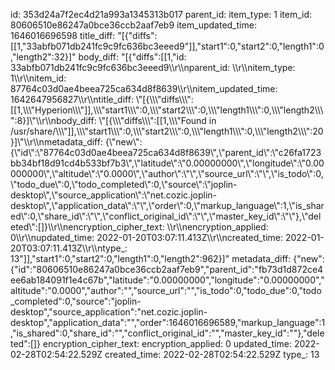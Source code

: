 id: 353d24a7f2ec4d21a993a1345313b017
parent_id: 
item_type: 1
item_id: 80606510e86247a0bce36ccb2aaf7eb9
item_updated_time: 1646016696598
title_diff: "[{\"diffs\":[[1,\"33abfb071db241fc9c9fc636bc3eeed9\"]],\"start1\":0,\"start2\":0,\"length1\":0,\"length2\":32}]"
body_diff: "[{\"diffs\":[[1,\"id: 33abfb071db241fc9c9fc636bc3eeed9\\\r\\\nparent_id: \\\r\\\nitem_type: 1\\\r\\\nitem_id: 87764c03d0ae4beea725ca634d8f8639\\\r\\\nitem_updated_time: 1642647956827\\\r\\\ntitle_diff: \\\"[{\\\\\\\"diffs\\\\\\\":[[1,\\\\\\\"Hyperion\\\\\\\"]],\\\\\\\"start1\\\\\\\":0,\\\\\\\"start2\\\\\\\":0,\\\\\\\"length1\\\\\\\":0,\\\\\\\"length2\\\\\\\":8}]\\\"\\\r\\\nbody_diff: \\\"[{\\\\\\\"diffs\\\\\\\":[[1,\\\\\\\"Found in /usr/share/\\\\\\\"]],\\\\\\\"start1\\\\\\\":0,\\\\\\\"start2\\\\\\\":0,\\\\\\\"length1\\\\\\\":0,\\\\\\\"length2\\\\\\\":20}]\\\"\\\r\\\nmetadata_diff: {\\\"new\\\":{\\\"id\\\":\\\"87764c03d0ae4beea725ca634d8f8639\\\",\\\"parent_id\\\":\\\"c26fa1723bb34bf18d91cd4b533bf7b3\\\",\\\"latitude\\\":\\\"0.00000000\\\",\\\"longitude\\\":\\\"0.00000000\\\",\\\"altitude\\\":\\\"0.0000\\\",\\\"author\\\":\\\"\\\",\\\"source_url\\\":\\\"\\\",\\\"is_todo\\\":0,\\\"todo_due\\\":0,\\\"todo_completed\\\":0,\\\"source\\\":\\\"joplin-desktop\\\",\\\"source_application\\\":\\\"net.cozic.joplin-desktop\\\",\\\"application_data\\\":\\\"\\\",\\\"order\\\":0,\\\"markup_language\\\":1,\\\"is_shared\\\":0,\\\"share_id\\\":\\\"\\\",\\\"conflict_original_id\\\":\\\"\\\",\\\"master_key_id\\\":\\\"\\\"},\\\"deleted\\\":[]}\\\r\\\nencryption_cipher_text: \\\r\\\nencryption_applied: 0\\\r\\\nupdated_time: 2022-01-20T03:07:11.413Z\\\r\\\ncreated_time: 2022-01-20T03:07:11.413Z\\\r\\\ntype_: 13\"]],\"start1\":0,\"start2\":0,\"length1\":0,\"length2\":962}]"
metadata_diff: {"new":{"id":"80606510e86247a0bce36ccb2aaf7eb9","parent_id":"fb73d1d872ce4ee6ab184091f1e4c67b","latitude":"0.00000000","longitude":"0.00000000","altitude":"0.0000","author":"","source_url":"","is_todo":0,"todo_due":0,"todo_completed":0,"source":"joplin-desktop","source_application":"net.cozic.joplin-desktop","application_data":"","order":1646016696589,"markup_language":1,"is_shared":0,"share_id":"","conflict_original_id":"","master_key_id":""},"deleted":[]}
encryption_cipher_text: 
encryption_applied: 0
updated_time: 2022-02-28T02:54:22.529Z
created_time: 2022-02-28T02:54:22.529Z
type_: 13